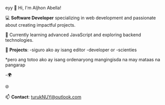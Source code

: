 eyy
👋 Hi, I'm Aljhon Abella!

💻 **Software Developer** specializing in web development and passionate about creating impactful projects.

🌱 Currently learning advanced JavaScript and exploring backend technologies.

🚀 **Projects**:
-siguro ako ay isang editor
-developer or
-scienties

*pero ang totoo ako ay isang ordenaryong mangingisda na may mataas na pangarap

-🌍

🌐

📫 **Contact**: turukNUY@outlook.com

<!---
ALJHONQ/ALJHONQ is a ✨ special ✨ repository because its `README.md` (this file) appears on your GitHub profile.
You can click the Preview link to take a look at your changes.
--->




